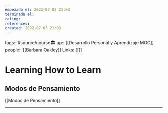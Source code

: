 ```yaml
---
empezado el: 2022-07-03 21:03
terminado el:
rating:
references:
created: 2022-07-03 21:03
---
```

tags:: #source/course🏛 
up:: [[Desarrollo Personal y Aprendizaje MOC]]
people:: [[Barbara Oakley]]
Links: [[]]
# Learning How to Learn
## Modos de Pensamiento
[[Modos de Pensamiento]]
___


